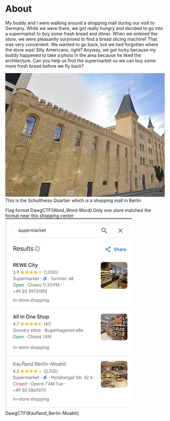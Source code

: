 # About
My buddy and I were walking around a shopping mall during our visit to Germany. While we were there, we got really hungry and decided to go into a supermarket to buy some fresh bread and döner. When we entered the store, we were pleasantly surprised to find a bread slicing machine! That was very convenient. We wanted to go back, but we had forgotten where the store was! Silly Americans, right? Anyway, we got lucky because my buddy happened to take a photo in the area because he liked the architecture. Can you help us find the supermarket so we can buy some more fresh bread before we fly back?

![](Images/Pasted%20image%2020250419160711.png)
This is the Schultheiss Quartier which is a shopping mall in Berlin

Flag format DawgCTF{Word_Word-Word}
Only one store matched the format near this shopping center
![](Images/Pasted%20image%2020250419161128.png)
DawgCTF{Kaufland_Berlin-Moabit}
